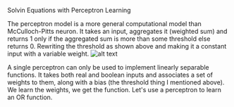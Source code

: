 Solvin Equations with Perceptron Learning


The perceptron model is a more general computational model than McCulloch-Pitts neuron. It takes an input, aggregates it (weighted sum) and returns 1 only if the aggregated sum is more than some threshold else returns 0. Rewriting the threshold as shown above and making it a constant input with a variable weight.
![alt text](https://hizliresim.com/UkHAfE)


A single perceptron can only be used to implement linearly separable functions. It takes both real and boolean inputs and associates a set of weights to them, along with a bias (the threshold thing I mentioned above). We learn the weights, we get the function. Let's use a perceptron to learn an OR function.
